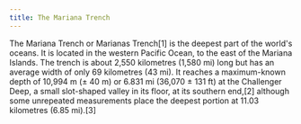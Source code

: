```yaml
---
title: The Mariana Trench
---
```


The Mariana Trench or Marianas Trench[1] is the deepest part of the world's oceans. It is located in the western Pacific Ocean, to the east of the Mariana Islands. The trench is about 2,550 kilometres (1,580 mi) long but has an average width of only 69 kilometres (43 mi). It reaches a maximum-known depth of 10,994 m (± 40 m) or 6.831 mi (36,070 ± 131 ft) at the Challenger Deep, a small slot-shaped valley in its floor, at its southern end,[2] although some unrepeated measurements place the deepest portion at 11.03 kilometres (6.85 mi).[3]
